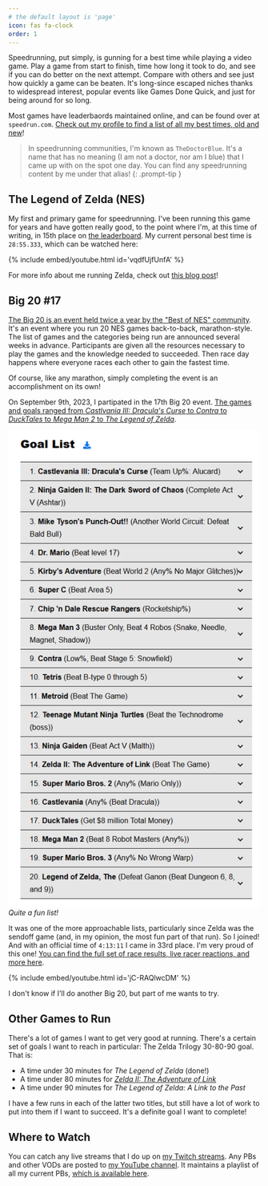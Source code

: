 ```yaml
---
# the default layout is 'page'
icon: fas fa-clock
order: 1
---
```


Speedrunning, put simply, is gunning for a best time while playing a video game. Play a game from start to finish, time how long it took to do, and see if you can do better on the next attempt. Compare with others and see just how quickly a game can be beaten. It's long-since escaped niches thanks to widespread interest, popular events like Games Done Quick, and just for being around for so long.

Most games have leaderbaords maintained online, and can be found over at `speedrun.com`. [Check out my profile to find a list of all my best times, old and new](https://www.speedrun.com/users/TheDoctorBlue)!

> In speedrunning communities, I'm known as `TheDoctorBlue`. It's a name that has no meaning (I am not a doctor, nor am I blue) that I came
> up with on the spot one day. You can find any speedrunning content by me under that alias!
{: .prompt-tip }

## The Legend of Zelda (NES)

My first and primary game for speedrunning. I've been running this game for years and have gotten really good, to the point where I'm, at this time of writing, in 15th place on [the leaderboard](https://www.speedrun.com/the_legend_of_zelda). My current personal best time is `28:55.333`, which can be watched here:

{% include embed/youtube.html id='vqdfUjfUnfA' %}

For more info about me running Zelda, check out [this blog post](/posts/beginning-speedrunning/)!

## Big 20 #17

[The Big 20 is an event held twice a year by the "Best of NES" community](https://thebig20nes.com/). It's an event where you run 20 NES games back-to-back, marathon-style. The list of games and the categories being run are announced several weeks in advance. Participants are given all the resources necessary to play the games and the knowledge needed to succeeded. Then race day happens where everyone races each other to gain the fastest time.

Of course, like any marathon, simply completing the event is an accomplishment on its own!

On September 9th, 2023, I partipated in the 17th Big 20 event. [The games and goals ranged from *Castlvania III: Dracula's Curse* to *Contra* to *DuckTales* to *Mega Man 2* to *The Legend of Zelda*](https://thebig20nes.com/race-17/).

![The list of games and goals for Big 20 #17](/assets/pages/speedrunning/big-20-17-goal-list.png)
_Quite a fun list!_

It was one of the more approachable lists, particularly since Zelda was the sendoff game (and, in my opinion, the most fun part of that run). So I joined! And with an official time of `4:13:11` I came in 33rd place. I'm very proud of this one! [You can find the full set of race results, live racer reactions, and more here](https://racetime.gg/best-of-nes/cunning-arctic-6615).

{% include embed/youtube.html id='jC-RAQlwcDM' %}

I don't know if I'll do another Big 20, but part of me wants to try.

## Other Games to Run

There's a lot of games I want to get very good at running. There's a certain set of goals I want to reach in particular: The Zelda Trilogy 30-80-90 goal. That is:

- A time under 30 minutes for *The Legend of Zelda* (done!)
- A time under 80 minutes for [*Zelda II: The Adventure of Link*](https://en.wikipedia.org/wiki/Zelda_II:_The_Adventure_of_Link)
- A time under 90 minutes for *The Legend of Zelda: A Link to the Past*

I have a few runs in each of the latter two titles, but still have a lot of work to put into them if I want to succeed. It's a definite goal I want to complete!

## Where to Watch

You can catch any live streams that I do up on [my Twitch streams](https://twitch.tv/TheDoctorBlue). Any PBs and other VODs are posted to [my YouTube channel](https://www.youtube.com/@doctorblue4942). It maintains a playlist of all my current PBs, [which is available here](https://www.youtube.com/playlist?list=PLXZHZAjBXXQwuOXUZFiMqSHMDs-0PDL_0).
